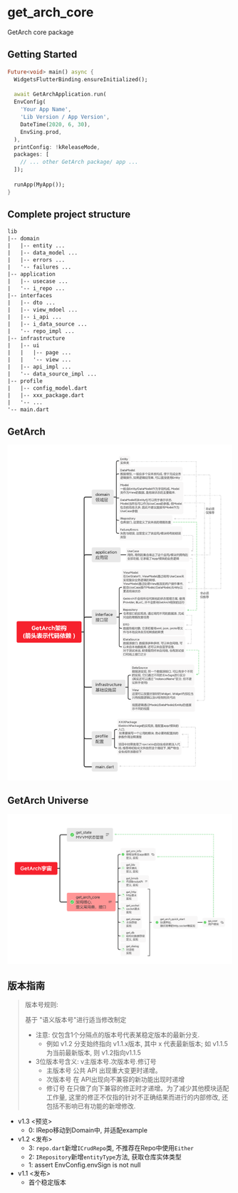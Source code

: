 # get_arch_core

GetArch core package

## Getting Started

```dart
Future<void> main() async {
  WidgetsFlutterBinding.ensureInitialized();
  
  await GetArchApplication.run(
  EnvConfig(
    'Your App Name',
    'Lib Version / App Version',
    DateTime(2020, 6, 30),
    EnvSing.prod,
  ), 
  printConfig: !kReleaseMode, 
  packages: [ 
    // ... other GetArch package/ app ...
  ]);
  
  runApp(MyApp());
}
```

## Complete project structure

```text
lib
|-- domain
|   |-- entity ...
|   |-- data_model ...
|   |-- errors ...
|   '-- failures ...
|-- application
|   |-- usecase ...
|   '-- i_repo ...
|-- interfaces
|   |-- dto ...
|   |-- view_mdoel ...
|   |-- i_api ...
|   |-- i_data_source ...
|   '-- repo_impl ...
|-- infrastructure
|   |-- ui
|   |   |-- page ...
|   |   '-- view ...
|   |-- api_impl ...
|   '-- data_source_impl ...
|-- profile
|   |-- config_model.dart
|   |-- xxx_package.dart
|   '-- ...
'-- main.dart
```

## GetArch

![GetArch](GetArch.png)

## GetArch Universe

![GetArch Universe](GetArchUniverse.png)

## 版本指南

> 版本号规则:
>
> 基于 "语义版本号"进行适当修改制定
>
> - 注意:  仅包含1个分隔点的版本号代表某稳定版本的最新分支.
>   - 例如 v1.2 分支始终指向 v1.1.x版本, 其中 x 代表最新版本; 如 v1.1.5为当前最新版本, 则 v1.2指向v1.1.5
> - 3位版本号含义: v主版本号.次版本号.修订号
>   - 主版本号 公共 API 出现重大变更时递增。
>   - 次版本号 在 API出现向不兼容的新功能出现时递增
>   - 修订号 在只做了向下兼容的修正时才递增。为了减少其他模块适配工作量, 这里的修正不仅指的针对不正确结果而进行的内部修改, 还包括不影响已有功能的新增修改.

- v1.3 <预览>
  - 0: IRepo移动到Domain中, 并适配example
- v1.2 <发布>
  - 3: `repo.dart`新增`ICrudRepo`类, 不推荐在Repo中使用`Either`
  - 2: `IRepository`新增`entityType`方法, 获取仓库实体类型
  - 1: assert EnvConfig.envSign is not null
- v1.1 <发布>
  - 首个稳定版本
